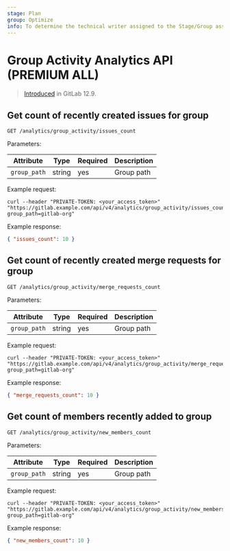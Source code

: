 ```yaml
---
stage: Plan
group: Optimize
info: To determine the technical writer assigned to the Stage/Group associated with this page, see https://handbook.gitlab.com/handbook/product/ux/technical-writing/#assignments
---
```


# Group Activity Analytics API **(PREMIUM ALL)**

> [Introduced](https://gitlab.com/gitlab-org/gitlab/-/merge_requests/26460) in GitLab 12.9.

## Get count of recently created issues for group

```plaintext
GET /analytics/group_activity/issues_count
```

Parameters:

| Attribute | Type | Required | Description |
| --------- | ---- | -------- | ----------- |
| `group_path` | string | yes | Group path |

Example request:

```shell
curl --header "PRIVATE-TOKEN: <your_access_token>" "https://gitlab.example.com/api/v4/analytics/group_activity/issues_count?group_path=gitlab-org"
```

Example response:

```json
{ "issues_count": 10 }
```

## Get count of recently created merge requests for group

```plaintext
GET /analytics/group_activity/merge_requests_count
```

Parameters:

| Attribute | Type | Required | Description |
| --------- | ---- | -------- | ----------- |
| `group_path` | string | yes | Group path |

Example request:

```shell
curl --header "PRIVATE-TOKEN: <your_access_token>" "https://gitlab.example.com/api/v4/analytics/group_activity/merge_requests_count?group_path=gitlab-org"
```

Example response:

```json
{ "merge_requests_count": 10 }
```

## Get count of members recently added to group

```plaintext
GET /analytics/group_activity/new_members_count
```

Parameters:

| Attribute | Type | Required | Description |
| --------- | ---- | -------- | ----------- |
| `group_path` | string | yes | Group path |

Example request:

```shell
curl --header "PRIVATE-TOKEN: <your_access_token>" "https://gitlab.example.com/api/v4/analytics/group_activity/new_members_count?group_path=gitlab-org"
```

Example response:

```json
{ "new_members_count": 10 }
```
